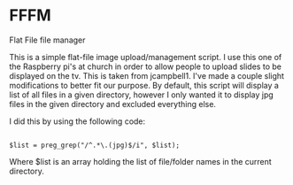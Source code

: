 # FFFM
Flat File file manager


This is a simple flat-file image upload/management script.  I use this one of the Raspberry pi's at church in order to allow people to upload slides to be displayed on the tv.  This is taken from jcampbell1.  I've made a couple slight modifications to better fit our purpose.  By default, this script will display a list of all files in a given directory, however I only wanted it to display jpg files in the given directory and excluded everything else.

I did this by using the following code:

<code>
$list = preg_grep("/^.*\.(jpg)$/i", $list);
</code>

Where $list is an array holding the list of file/folder names in the current directory.
